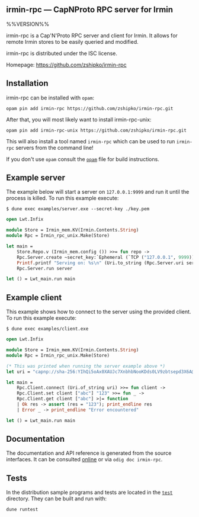 irmin-rpc — CapNProto RPC server for Irmin
-------------------------------------------------------------------------------
%%VERSION%%

irmin-rpc is a Cap'N'Proto RPC server and client for Irmin. It allows for remote Irmin stores to be easily queried and modified.

irmin-rpc is distributed under the ISC license.

Homepage: https://github.com/zshipko/irmin-rpc

## Installation

irmin-rpc can be installed with `opam`:

    opam pin add irmin-rpc https://github.com/zshipko/irmin-rpc.git

After that, you will most likely want to install irmin-rpc-unix:

    opam pin add irmin-rpc-unix https://github.com/zshipko/irmin-rpc.git

This will also install a tool named `irmin-rpc` which can be used to run `irmin-rpc` servers from the command line!

If you don't use `opam` consult the [`opam`](opam) file for build
instructions.

## Example server

The example below will start a server on `127.0.0.1:9999` and run it until the process is killed. To run this example execute:

```shell
$ dune exec examples/server.exe --secret-key ./key.pem
```

```ocaml
open Lwt.Infix

module Store = Irmin_mem.KV(Irmin.Contents.String)
module Rpc = Irmin_rpc_unix.Make(Store)

let main =
    Store.Repo.v (Irmin_mem.config ()) >>= fun repo ->
    Rpc.Server.create ~secret_key:`Ephemeral (`TCP ("127.0.0.1", 9999)) repo >>= fun server ->
    Printf.printf "Serving on: %s\n" (Uri.to_string (Rpc.Server.uri server));
    Rpc.Server.run server

let () = Lwt_main.run main
```

## Example client

This example shows how to connect to the server using the provided client. To run this example execute:

```shell
$ dune exec examples/client.exe
```

```ocaml
open Lwt.Infix

module Store = Irmin_mem.KV(Irmin.Contents.String)
module Rpc = Irmin_rpc_unix.Make(Store)

(* This was printed when running the server example above *)
let uri = "capnp://sha-256:YIhQi5oAx0XAUJc7XnbhbNooKDds0LV9zbtsepd3X6A@127.0.0.1:9999/WUNVqiE4hrUdV6GvTvnKq6yg-8xVvJmILcLlwPUVldo"

let main =
    Rpc.Client.connect (Uri.of_string uri) >>= fun client ->
    Rpc.Client.set client ["abc"] "123" >>= fun _ ->
    Rpc.Client.get client ["abc"] >|= function
    | Ok res -> assert (res = "123"); print_endline res
    | Error _ -> print_endline "Error encountered"

let () = Lwt_main.run main
```

## Documentation

The documentation and API reference is generated from the source
interfaces. It can be consulted [online][doc] or via `odig doc
irmin-rpc`.

[doc]: https://zshipko.github.io/irmin-rpc/doc

## Tests

In the distribution sample programs and tests are located in the
[`test`](test) directory. They can be built and run
with:

    dune runtest
